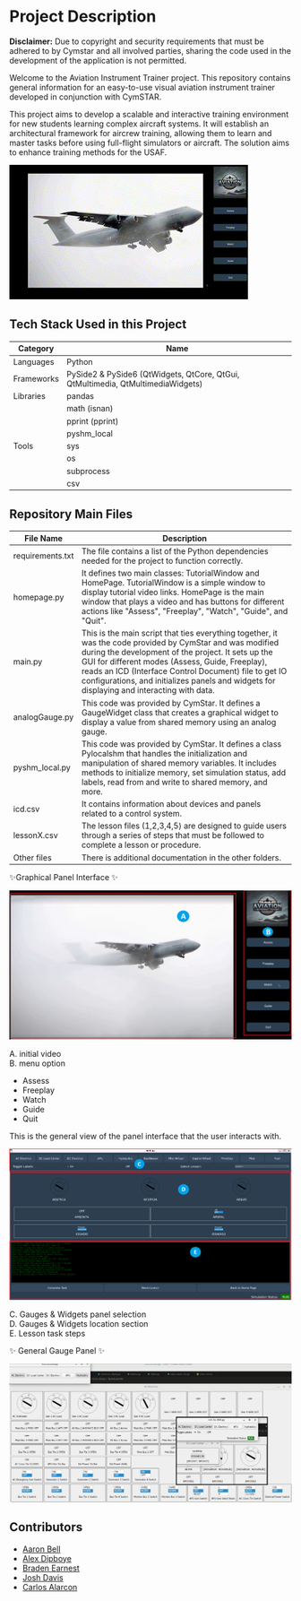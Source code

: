 # Project Description

<b> Disclaimer:</b> Due to copyright and security requirements that must be adhered to by Cymstar and all involved parties, sharing the code used in the development of the application is not permitted.

Welcome to the Aviation Instrument Trainer project. This repository contains general information for an easy-to-use visual aviation instrument trainer developed in conjunction with CymSTAR.

This project aims to develop a scalable and interactive training environment for new students learning complex aircraft systems. It will establish an architectural framework for aircrew training, allowing them to learn and master tasks before using full-flight simulators or aircraft.
The solution aims to enhance training methods for the USAF.

[![Watch the video](images/intro_thumbnail.gif)](https://youtu.be/lrRuttLS77g)

## Tech Stack Used in this Project

| Category   | Name                                                                            |
| ---------- | ------------------------------------------------------------------------------- |
| Languages  | Python                                                                          |
| Frameworks | PySide2 & PySide6 (QtWidgets, QtCore, QtGui, QtMultimedia, QtMultimediaWidgets) |
| Libraries  | pandas                                                                          |
|            | math (isnan)                                                                    |
|            | pprint (pprint)                                                                 |
|            | pyshm_local                                                                     |
| Tools      | sys                                                                             |
|            | os                                                                              |
|            | subprocess                                                                      |
|            | csv                                                                             |

## Repository Main Files

| File Name        | Description                                                                                                                                                                                                                                                                                                                                                                |
| ---------------- | -------------------------------------------------------------------------------------------------------------------------------------------------------------------------------------------------------------------------------------------------------------------------------------------------------------------------------------------------------------------------- |
| requirements.txt | The file contains a list of the Python dependencies needed for the project to function correctly.                                                                                                                                                                                                                                                                          |
| homepage.py      | It defines two main classes: TutorialWindow and HomePage. TutorialWindow is a simple window to display tutorial video links. HomePage is the main window that plays a video and has buttons for different actions like "Assess", "Freeplay", "Watch", "Guide", and "Quit".                                                                                                 |
| main.py          | This is the main script that ties everything together, it was the code provided by CymStar and was modified during the development of the project. It sets up the GUI for different modes (Assess, Guide, Freeplay), reads an ICD (Interface Control Document) file to get IO configurations, and initializes panels and widgets for displaying and interacting with data. |
| analogGauge.py   | This code was provided by CymStar. It defines a GaugeWidget class that creates a graphical widget to display a value from shared memory using an analog gauge.                                                                                                                                                                                                             |
| pyshm_local.py   | This code was provided by CymStar. It defines a class Pylocalshm that handles the initialization and manipulation of shared memory variables. It includes methods to initialize memory, set simulation status, add labels, read from and write to shared memory, and more.                                                                                                 |
| icd.csv          | It contains information about devices and panels related to a control system.                                                                                                                                                                                                                                                                                              |
| lessonX.csv      | The lesson files (1,2,3,4,5) are designed to guide users through a series of steps that must be followed to complete a lesson or procedure.                                                                                                                                                                                                                                |
| Other files      | There is additional documentation in the other folders.                                                                                                                                                                                                                                                                                                                    |

✨Graphical Panel Interface ✨

![homepage app](images/homepage_GUI.png)

A. initial video <br>
B. menu option

- Assess
- Freeplay
- Watch
- Guide
- Quit

This is the general view of the panel interface that the user interacts with.

![GUI Panel app](images/panel_GUI.png)

C. Gauges & Widgets panel selection <br>
D. Gauges & Widgets location section <br>
E. Lesson task steps

✨ General Gauge Panel ✨

![dashboard](images/dashboard.png)

## Contributors

- [Aaron Bell](https://github.com/Caaronbll)
- [Alex Dipboye](https://github.com/Tribeoftech)
- [Braden Earnest](https://github.com/BradenE19)
- [Josh Davis](https://github.com/JD037)
- [Carlos Alarcon](https://github.com/carlalap)
